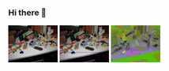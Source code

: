 ### Hi there 👋

<p float="left">
  <img src="/animals.jpg" width="100" />
  <img src="/distort_animals.jpg" width="100" /> 
  <img src="/hell.jpg" width="100" />
</p>

<!--
**dogacancolak/dogacancolak** is a ✨ _special_ ✨ repository because its `README.md` (this file) appears on your GitHub profile.

Here are some ideas to get you started:

- 🔭 I’m currently working on ...
- 🌱 I’m currently learning ...
- 👯 I’m looking to collaborate on ...
- 🤔 I’m looking for help with ...
- 💬 Ask me about ...
- 📫 How to reach me: ...
- 😄 Pronouns: ...
- ⚡ Fun fact: ...
-->

